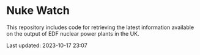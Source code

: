 # Nuke Watch

This repository includes code for retrieving the latest information available on the output of EDF nuclear power plants in the UK.

Last updated: 2023-10-17 23:07